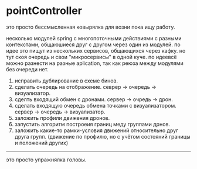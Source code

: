 # pointController
это просто бессмысленная ковырялка для возни пока ищу работу.

несколько модулей spring с многопоточными действиями с разными контекстами, общаюшиеся друг с другом через один из модулей. 
по идее это пищут из нескольких сервисов, общающихся через кафку. но тут скоя очередь и свои "микросервисы" в одной куче. 
по идеевсё можно разнести на разные aplication, так как реюза между модулями без очереди нет. 


1. исправить дублирование в схеме бинов. 
2. сделать очередь на отображение. севрер -> очередь -> визуализатор. 
3. сделть входящий обмен с дронами. сервер -> очредь -> дрон. 
4. сделать входящую очередь обмена точками с визуализатором. сервер -> очередь -> визуализатор. 
5. заложить профили движения дронов.
6. запустить алгоритм построеия границ меду группами дрнов.
7. заложить какие-то рамки-условия движений относительно друг друга групп.
   (движение по профилю, но с учётом состояний границы и положений других)
------  
это просто упражнялка головы.
